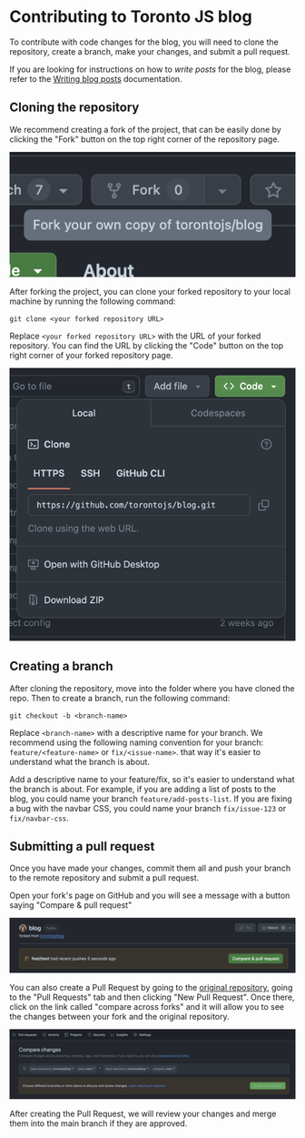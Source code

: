 # Contributing to Toronto JS blog

To contribute with code changes for the blog, you will need to clone the repository, create a branch, make your changes, and submit a pull request.

If you are looking for instructions on how to _write posts_ for the blog, please refer to the [Writing blog posts](writing-posts.md) documentation.

## Cloning the repository

We recommend creating a fork of the project, that can be easily done by clicking the "Fork" button on the top right corner of the repository page.

![A closeup screenshot showing the "Fork" button on Github.](./assets/Pasted%20image%2020240325194226.png)

After forking the project, you can clone your forked repository to your local machine by running the following command:

```shell
git clone <your forked repository URL>
```

Replace `<your forked repository URL>` with the URL of your forked repository. You can find the URL by clicking the "Code" button on the top right corner of your forked repository page.

![A close up screenshot of the "Code" button on Github showing the popup with the URL for cloning your local fork.](./assets/Pasted%20image%2020240325194352.png)

## Creating a branch

After cloning the repository, move into the folder where you have cloned the repo. Then to create a branch, run the following command:

```shell
git checkout -b <branch-name>
```

Replace `<branch-name>` with a descriptive name for your branch. We recommend using the following naming convention for your branch: `feature/<feature-name>` or `fix/<issue-name>`. that way it's easier to understand what the branch is about.

Add a descriptive name to your feature/fix, so it's easier to understand what the branch is about. For example, if you are adding a list of posts to the blog, you could name your branch `feature/add-posts-list`. If you are fixing a bug with the navbar CSS, you could name your branch `fix/issue-123` or `fix/navbar-css`.

## Submitting a pull request

Once you have made your changes, commit them all and push your branch to the remote repository and submit a pull request.

Open your fork's page on GitHub and you will see a message with a button saying "Compare & pull request"

![A screenshot showing the top of the page of a fork from Toronto JS' blog. It shows a message suggesting the creation of a Pull Request.](./assets/Pasted%20image%2020240325194853.png)

You can also create a Pull Request by going to the [original repository](https://github.com/torontojs/blog), going to the "Pull Requests" tab and then clicking "New Pull Request". Once there, click on the link called "compare across forks" and it will allow you to see the changes between your fork and the original repository.

![A screenshot showcasing the "compare across forks" option on GitHub, with the Toronto JS as base and the fork as the head branch.](assets/Pasted%20image%2020240325195441.png)

After creating the Pull Request, we will review your changes and merge them into the main branch if they are approved.
